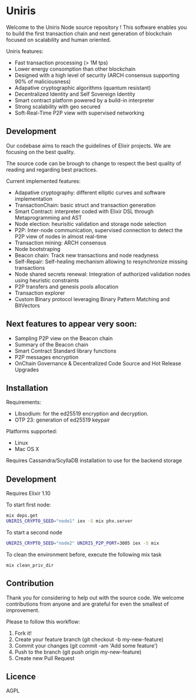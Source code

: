 # Uniris

Welcome to the Uniris Node source repository ! This software enables you to build the first transaction chain and next generation of blockchain focused on scalability and human oriented.

Uniris features:
- Fast transaction processing (> 1M tps)
- Lower energy consomption than other blockchain
- Designed with a high level of security (ARCH consensus supporting 90% of maliciousness)
- Adapative cryptographic algorithms (quantum resistant)
- Decentralized Identity and Self Sovereign Identity
- Smart contract platform powered by a build-in interpreter
- Strong scalability with geo secured 
- Soft-Real-Time P2P view with supervised networking

## Development

Our codebase aims to reach the guidelines of Elixir projects.
We are focusing on the best quality.

The source code can be brough to change to respect the best quality of reading and regarding best practices.

Current implemented features:
- Adapative cryptography: different elliptic curves and software implementation
- TransactionChain: basic struct and transaction generation
- Smart Contract: interpreter coded with Elixir DSL through Metaprogramming and AST
- Node election: heurisitic validation and storage node selection
- P2P: Inter-node communication, supervised connection to detect the P2P view of nodes in almost real-time
- Transaction mining: ARCH consensus
- Node bootstraping
- Beacon chain: Track new transactions and node readyness
- Self-Repair: Self-healing mechanism allowing to resynchronize missing transactions
- Node shared secrets renewal: Integration of authorized validation nodes using heuristic constraints
- P2P transfers and genesis pools allocation
- Transaction explorer
- Custom Binary protocol leveraging Binary Pattern Matching and BitVectors

## Next features to appear very soon:
- Sampling P2P view on the Beacon chain
- Summary of the Beacon chain
- Smart Contract Standard library functions
- P2P messages encryption
- OnChain Governance & Decentralized Code Source and Hot Release Upgrades

## Installation

Requirements:
- Libsodium: for the ed25519 encryption and decryption.
- OTP 23: generation of ed25519 keypair

Platforms supported:
- Linux
- Mac OS X

Requires Cassandra/ScyllaDB installation to use for the backend storage

## Development

Requires Elixir 1.10

To start first node:
```bash
mix deps.get
UNIRIS_CRYPTO_SEED="node1" iex -S mix phx.server
```

To start a second node
```bash
UNIRIS_CRYPTO_SEED="node2" UNIRIS_P2P_PORT=3005 iex -S mix
```

To clean the environment before, execute the following mix task
```
mix clean_priv_dir
```

## Contribution

Thank you for considering to help out with the source code. 
We welcome contributions from anyone and are grateful for even the smallest of improvement.

Please to follow this workflow:
1. Fork it!
2. Create your feature branch (git checkout -b my-new-feature)
3. Commit your changes (git commit -am 'Add some feature')
4. Push to the branch (git push origin my-new-feature)
5. Create new Pull Request


## Licence

AGPL
